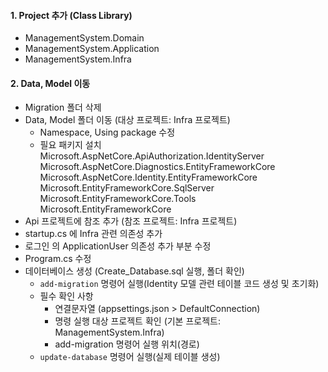 #### 1. Project 추가 (Class Library)
- ManagementSystem.Domain
- ManagementSystem.Application
- ManagementSystem.Infra

#### 2. Data, Model 이동
- Migration 폴더 삭제
- Data, Model 폴더 이동
(대상 프로젝트: Infra 프로젝트)
	- Namespace, Using package 수정
	- 필요 패키지 설치
		Microsoft.AspNetCore.ApiAuthorization.IdentityServer
		Microsoft.AspNetCore.Diagnostics.EntityFrameworkCore
		Microsoft.AspNetCore.Identity.EntityFrameworkCore
		Microsoft.EntityFrameworkCore.SqlServer
		Microsoft.EntityFrameworkCore.Tools
		Microsoft.EntityFrameworkCore
- Api 프로젝트에 참조 추가
(참조 프로젝트: Infra 프로젝트)
- startup.cs 에 Infra 관련 의존성 추가
- 로그인 의 ApplicationUser 의존성 추가 부분 수정
- Program.cs 수정
- 데이터베이스 생성
(Create_Database.sql 실행, 폴더 확인)
	- `add-migration` 명령어 실행(Identity 모델 관련 테이블 코드 생성 및 초기화)
	- 필수 확인 사항
		- 연결문자열
		(appsettings.json > DefaultConnection)
		- 명령 실행 대상 프로젝트 확인 (기본 프로젝트: ManagementSystem.Infra)
		- add-migration 명령어 실행 위치(경로)
	- `update-database` 명령어 실행(실제 테이블 생성)